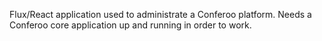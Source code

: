 Flux/React application used to administrate a Conferoo platform. Needs a Conferoo core application up and running in order to work.
